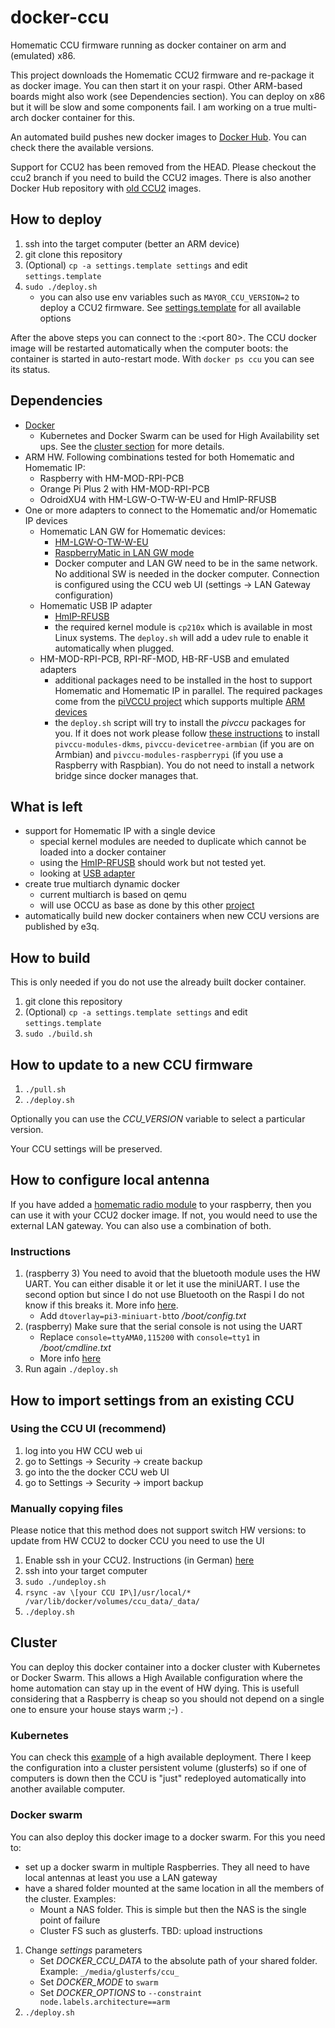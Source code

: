 # docker-ccu
Homematic CCU firmware running as docker container on arm and (emulated) x86.

This project downloads the Homematic CCU2 firmware and re-package it as docker image. You can then start it on your raspi. Other ARM-based boards might also work (see Dependencies section). You can deploy on x86 but it will be slow and some components fail. I am working on a true multi-arch docker container for this.

An automated build pushes new docker images to [Docker Hub](https://hub.docker.com/r/angelnu/ccu/). You can check there the available versions.

Support for CCU2 has been removed from the HEAD. Please checkout the ccu2 branch if you need to build the CCU2 images. There is also another Docker Hub repository with [old CCU2](https://hub.docker.com/r/angelnu/ccu2/) images.

## How to deploy

 1. ssh into the target computer (better an ARM device)
 2. git clone this repository
 3. (Optional) `cp -a settings.template settings` and edit `settings.template`
 4. `sudo ./deploy.sh`
    - you can also use env variables such as `MAYOR_CCU_VERSION=2` to deploy a CCU2 firmware. See [settings.template](settings.template) for all available options

After the above steps you can connect to the <IP address of your computer >:<port 80>. The CCU docker image will be restarted automatically when the computer boots: the container is started in auto-restart mode. With `docker ps ccu` you can see its status.

## Dependencies

- [Docker](https://docs.docker.com/install/linux/docker-ce/ubuntu/)
  - Kubernetes and Docker Swarm can be used for High Availability set ups. See the [cluster section](#cluster) for more details.
- ARM HW. Following combinations tested for both Homematic and Homematic IP:
  - Raspberry with HM-MOD-RPI-PCB
  - Orange Pi Plus 2 with HM-MOD-RPI-PCB
  - OdroidXU4 with HM-LGW-O-TW-W-EU and HmIP-RFUSB
- One or more adapters to connect to the Homematic and/or Homematic IP devices
  - Homematic LAN GW for Homematic devices:
    - [HM-LGW-O-TW-W-EU](https://www.elv.de/homematic-funk-lan-gateway.html)
    - [RaspberryMatic in LAN GW mode](https://github.com/jens-maus/RaspberryMatic#cake-exclusive-features-not-available-in-ccu2ccu3-firmware)
    - Docker computer and LAN GW need to be in the same network. No additional SW is needed in the docker computer. Connection is configured using the CCU web UI (settings -> LAN Gateway configuration)
  - Homematic USB IP adapter
    - [HmIP-RFUSB](https://www.elv.de/elv-homematic-ip-rf-usb-stick-hmip-rfusb-fuer-alternative-steuerungsplattformen-arr-bausatz.html)
    - the required kernel module is `cp210x` which is available in most Linux systems. The `deploy.sh` will add a udev rule to enable it automatically when plugged.
  - HM-MOD-RPI-PCB, RPI-RF-MOD, HB-RF-USB and emulated adapters
    - additional packages need to be installed in the host to support Homematic and Homematic IP in parallel. The required packages come from the [piVCCU project](https://github.com/alexreinert/piVCCU) which supports multiple [ARM devices](https://github.com/alexreinert/piVCCU#prequisites)
    - the `deploy.sh` script will try to install the _pivccu_ packages for you. If it does not work please follow [these instructions](https://github.com/alexreinert/piVCCU#manual-installation) to install `pivccu-modules-dkms`, `pivccu-devicetree-armbian` (if you are on Armbian) and `pivccu-modules-raspberrypi` (if you use a Raspberry with Raspbian). You do not need to install a network bridge since docker manages that.


## What is left
- support for Homematic IP with a single device
  - special kernel modules are needed to duplicate which cannot be loaded into a docker container
  - using the [HmIP-RFUSB](https://www.elv.de/elv-homematic-ip-rf-usb-stick-hmip-rfusb-fuer-alternative-steuerungsplattformen-arr-bausatz.html) should work but not tested yet.
  - looking at [USB adapter](https://homematic-forum.de/forum/viewtopic.php?f=69&t=47691)
- create true multiarch dynamic docker
  - current multiarch is based on qemu
  - will use OCCU as base as done by this other [project](https://github.com/litti/dccu2)
- automatically build new docker containers when new CCU versions are published by e3q.

## How to build
This is only needed if you do not use the already built docker container.

1. git clone this repository
2. (Optional) `cp -a settings.template settings` and edit `settings.template`
3. `sudo ./build.sh`

## How to update to a new CCU firmware

1. `./pull.sh `
2. `./deploy.sh`

Optionally you can use the _CCU_VERSION_ variable to select a particular version.

Your CCU settings will be preserved.

## How to configure local antenna
If you have added a [homematic radio module](http://www.elv.de/homematic-funkmodul-fuer-raspberry-pi-bausatz.html) to your raspberry, then you can use it with your CCU2 docker image. If not, you would need to use the external LAN gateway. You can also use a combination of both.

### Instructions
1. (raspberry 3) You need to avoid that the bluetooth module uses the HW UART. You can either disable it or let it use the miniUART. I use the second option but since I do not use Bluetooth on the Raspi I do not know if this breaks it. More info [here](http://raspberrypi.stackexchange.com/questions/45570/how-do-i-make-serial-work-on-the-raspberry-pi3).
   * Add `dtoverlay=pi3-miniuart-bt`to _/boot/config.txt_
2. (raspberry) Make sure that the serial console is not using the UART
   * Replace `console=ttyAMA0,115200` with `console=tty1` in _/boot/cmdline.txt_
   * More info [here](http://raspberrypihobbyist.blogspot.de/2012/08/raspberry-pi-serial-port.html)
4. Run again `./deploy.sh`

## How to import settings from an existing CCU

### Using the CCU UI (recommend)
1. log into you HW CCU web ui
2. go to Settings -> Security -> create backup
3. go into the the docker CCU web UI
4. go to Settings -> Security -> import backup

### Manually copying files
Please notice that this method does not support switch HW versions: to update from HW CCU2 to docker CCU you need to use the UI

1. Enable ssh in your CCU2. Instructions (in German) [here](https://www.homematic-inside.de/tecbase/homematic/generell/item/zugriff-auf-das-dateisystem-der-ccu-2)
2. ssh into your target computer
3. `sudo ./undeploy.sh`
4. `rsync -av \[your CCU IP\]/usr/local/*  /var/lib/docker/volumes/ccu_data/_data/`
5. `./deploy.sh`

## Cluster

You can deploy this docker container into a docker cluster with Kubernetes or Docker Swarm. This allows a High Available configuration where the home automation can stay up in the event of HW dying. This is usefull considering that a Raspberry is cheap so you should not depend on a single one to ensure your house stays warm ;-) .

### Kubernetes
You can check this [example](https://github.com/angelnu/homecloud/blob/master/services/ccu2.yaml) of a high available deployment. There I keep the configuration into a cluster persistent volume (glusterfs) so if one of computers is down then the CCU is "just" redeployed automatically into another available computer.

### Docker swarm
You can also deploy this docker image to a docker swarm. For this you need to:
* set up a docker swarm in multiple Raspberries. They all need to have local antennas at least you use a LAN gateway
* have a shared folder mounted at the same location in all the members of the cluster. Examples:
  * Mount a NAS folder. This is simple but then the NAS is the single point of failure
  * Cluster FS such as glusterfs. TBD: upload instructions

1. Change _settings_ parameters
   * Set _DOCKER_CCU_DATA_ to the absolute path of your shared folder. Example: `_/media/glusterfs/ccu_`
   * Set _DOCKER_MODE_ to `swarm`
   * Set _DOCKER_OPTIONS_ to `--constraint node.labels.architecture==arm`
2. `./deploy.sh`
